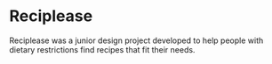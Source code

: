 # Reciplease

Reciplease was a junior design project developed to help people with dietary restrictions find recipes that fit their needs.
